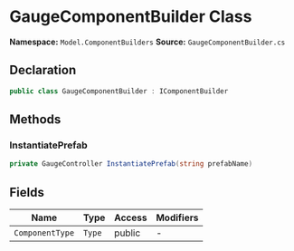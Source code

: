 # GaugeComponentBuilder Class

**Namespace:** `Model.ComponentBuilders`
**Source:** `GaugeComponentBuilder.cs`

## Declaration

```csharp
public class GaugeComponentBuilder : IComponentBuilder
```

## Methods

### InstantiatePrefab

```csharp
private GaugeController InstantiatePrefab(string prefabName)
```

## Fields

| Name | Type | Access | Modifiers |
|------|------|--------|-----------|
| `ComponentType` | `Type` | public | - |

